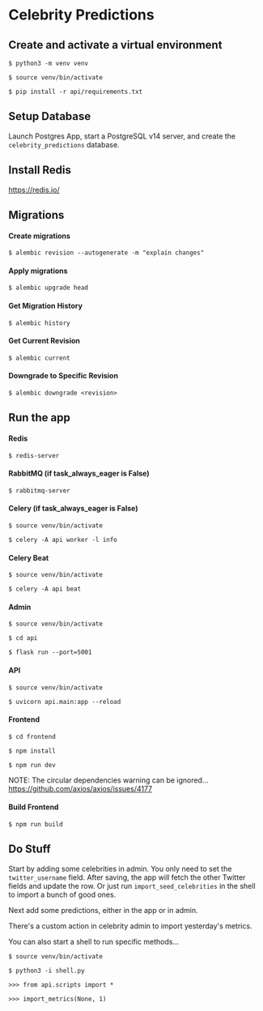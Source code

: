 # Celebrity Predictions

## Create and activate a virtual environment
`$ python3 -m venv venv`

`$ source venv/bin/activate`

`$ pip install -r api/requirements.txt`

## Setup Database

Launch Postgres App, start a PostgreSQL v14 server, and create the `celebrity_predictions` database.

## Install Redis
https://redis.io/

## Migrations

#### Create migrations
`$ alembic revision --autogenerate -m "explain changes"`

#### Apply migrations
`$ alembic upgrade head`

#### Get Migration History
`$ alembic history`

#### Get Current Revision
`$ alembic current`

#### Downgrade to Specific Revision
`$ alembic downgrade <revision>`

## Run the app

#### Redis
`$ redis-server`

#### RabbitMQ (if task_always_eager is False)
`$ rabbitmq-server`

#### Celery (if task_always_eager is False)
`$ source venv/bin/activate`

`$ celery -A api worker -l info`

#### Celery Beat
`$ source venv/bin/activate`

`$ celery -A api beat`

#### Admin
`$ source venv/bin/activate`

`$ cd api`

`$ flask run --port=5001`

#### API
`$ source venv/bin/activate`

`$ uvicorn api.main:app --reload`

#### Frontend
`$ cd frontend`

`$ npm install`

`$ npm run dev`

NOTE: The circular dependencies warning can be ignored... https://github.com/axios/axios/issues/4177

#### Build Frontend
`$ npm run build`

## Do Stuff
Start by adding some celebrities in admin. You only need to set the `twitter_username` field. After saving, the app will fetch the other Twitter fields and update the row. Or just run `import_seed_celebrities` in the shell to import a bunch of good ones.

Next add some predictions, either in the app or in admin.

There's a custom action in celebrity admin to import yesterday's metrics. 

You can also start a shell to run specific methods...

`$ source venv/bin/activate`

`$ python3 -i shell.py`

`>>> from api.scripts import *`

`>>> import_metrics(None, 1)`
